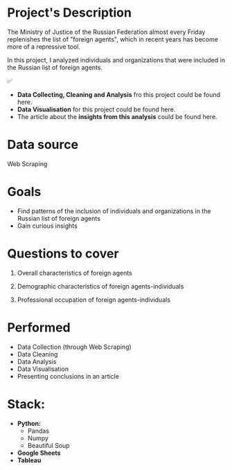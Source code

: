 # Project's Description
The Ministry of Justice of the Russian Federation almost every Friday replenishes the list of "foreign agents", which in recent years has become more of a repressive tool. 

In this project, I analyzed individuals and organizations that were included in the Russian list of foreign agents.


✅ 
* **Data Collecting, Cleaning and Analysis** fro this project could be found here.
* **Data Visualisation** for this project could be found here.
* The article about the **insights from this analysis** could be found here.

# Data source
Web Scraping

# Goals
* Find patterns of the inclusion of individuals and organizations in the Russian list of foreign agents
* Gain curious insights

# Questions to cover
1. Overall characteristics of foreign agents

2. Demographic characteristics of foreign agents-individuals

3. Professional occupation of foreign agents-individuals

# Performed
* Data Collection (through Web Scraping)
* Data Cleaning
* Data Analysis
* Data Visualisation
* Presenting conclusions in an article

# Stack:

* **Python:**
  * Pandas
  * Numpy
  * Beautiful Soup
* **Google Sheets**
* **Tableau**
